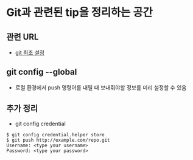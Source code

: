 # Git과 관련된 tip을 정리하는 공간

## 관련 URL
- [git 최초 설정](https://git-scm.com/book/ko/v1/%EC%8B%9C%EC%9E%91%ED%95%98%EA%B8%B0-Git-%EC%B5%9C%EC%B4%88-%EC%84%A4%EC%A0%95)

## git config --global
- 로컬 환경에서 push 명령어를 내릴 때 보내줘야할 정보를 미리 설정할 수 있음

## 추가 정리
- git config credential

```
$ git config credential.helper store
$ git push http://example.com/repo.git
Username: <type your username>
Password: <type your password>
```